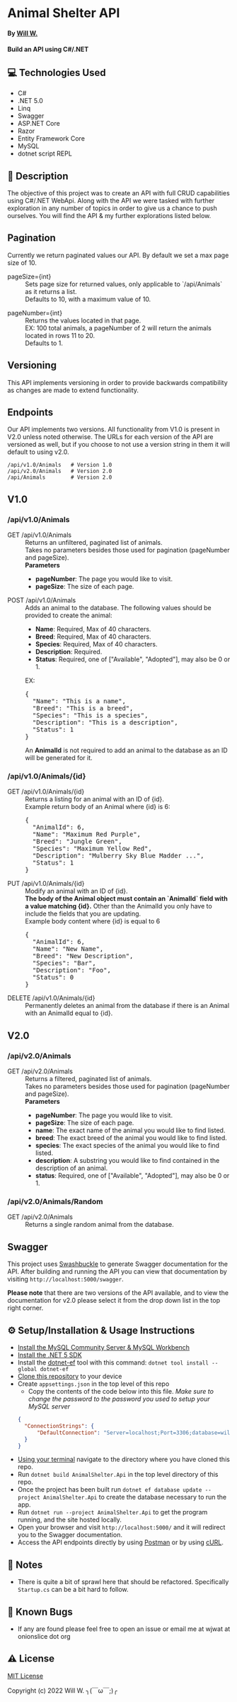 # Animal Shelter API

#### By [Will W.](https://wjwat.com/)

#### Build an API using C#/.NET

## :computer: Technologies Used

* C#
* .NET 5.0
* Linq
* Swagger
* ASP.NET Core
* Razor
* Entity Framework Core
* MySQL
* dotnet script REPL

## :memo: Description

The objective of this project was to create an API with full CRUD capabilities using C#/.NET WebApi. Along with the API we were tasked with further exploration in any number of topics in order to give us a chance to push ourselves. You will find the API & my further explorations listed below.

## Pagination

Currently we return paginated values our API. By default we set a max page size of 10.

<dl>
  <dt>pageSize={int}</dt>
  <dd>Sets page size for returned values, only applicable to
  `/api/Animals` as it returns a list.</dd>
  <dd>Defaults to 10, with a maximum value of 10.</dd>
</dl>
<dl>
  <dt>pageNumber={int}</dt>
  <dd>Returns the values located in that page.</dd>
  <dd>EX: 100 total animals, a pageNumber of 2 will return
  the animals located in rows 11 to 20.</dd>
  <dd>Defaults to 1.</dd>
</dl>

## Versioning

This API implements versioning in order to provide backwards compatibility as changes are made to extend functionality.

## Endpoints

Our API implements two versions. All functionality from V1.0 is present in V2.0 unless noted otherwise. The URLs for each version of the API are versioned as well, but if you choose to not use a version string in them it will default to using v2.0.

```
/api/v1.0/Animals   # Version 1.0
/api/v2.0/Animals   # Version 2.0
/api/Animals        # Version 2.0
```

## V1.0

### /api/v1.0/Animals

<dl>
 <dt>GET /api/v1.0/Animals</dt>
 <dd>Returns an unfiltered, paginated list of animals.</dd>
 <dd>Takes no parameters besides those used for pagination (pageNumber and pageSize).</dd>
 <dd><b>Parameters</b>
  <ul>
   <li><b>pageNumber</b>: The page you would like to visit.</li>
   <li><b>pageSize</b>: The size of each page.</li>
  </ul>
 </dd>

 <dt>POST /api/v1.0/Animals</dt>
 <dd>Adds an animal to the database. The following values should be provided to create the animal:</dd>
 <dd>
  <ul>
    <li><b>Name</b>: Required, Max of 40 characters.</li>
    <li><b>Breed</b>: Required, Max of 40 characters.</li>
    <li><b>Species</b>: Required, Max of 40 characters.</li>
    <li><b>Description</b>: Required.</li>
    <li><b>Status</b>: Required, one of ["Available", "Adopted"], may also be 0 or 1.</li>
  </ul>
 </dd>
 <dd>EX:
<codeblock>
<pre>{
  "Name": "This is a name",
  "Breed": "This is a breed",
  "Species": "This is a species",
  "Description": "This is a description",
  "Status": 1
}</pre></codeblock>
  </dd>
  <dd>An <b>AnimalId</b> is not required to add an animal to the database as an ID will be generated for it.</dd>
</dl>

### /api/v1.0/Animals/{id}

<dl>
  <dt>GET /api/v1.0/Animals/{id}</dt>
  <dd>Returns a listing for an animal with an ID of {id}.</dd>
  <dd>Example return body of an Animal where {id} is 6:
<codeblock><pre>{
  "AnimalId": 6,
  "Name": "Maximum Red Purple",
  "Breed": "Jungle Green",
  "Species": "Maximum Yellow Red",
  "Description": "Mulberry Sky Blue Madder ...",
  "Status": 1
}</pre></codeblock>
  </dd>

  <dt>PUT /api/v1.0/Animals/{id}</dt>
  <dd>Modify an animal with an ID of {id}.</dd>
  <dd><b>The body of the Animal object must contain an `AnimalId` field with a value matching {id}.</b> Other than the AnimalId you only have to include the fields that you are updating.</dd>
  <dd>Example body content where {id} is equal to 6
<codeblock><pre>{
  "AnimalId": 6,
  "Name": "New Name",
  "Breed": "New Description",
  "Species": "Bar",
  "Description": "Foo",
  "Status": 0
}</pre></codeblock>
  </dd>

  <dt>DELETE /api/v1.0/Animals/{id}</dt>
  <dd>Permanently deletes an animal from the database if there is an Animal with an AnimalId equal to {id}.</dd>
</dl>

## V2.0

### /api/v2.0/Animals

<dl>
 <dt>GET /api/v2.0/Animals</dt>
 <dd>Returns a filtered, paginated list of animals.</dd>
 <dd>Takes no parameters besides those used for pagination (pageNumber and pageSize).</dd>
 <dd><b>Parameters</b>
  <ul>
    <li><b>pageNumber</b>: The page you would like to visit.</li>
    <li><b>pageSize</b>: The size of each page.</li>
    <li><b>name</b>: The exact name of the animal you would like to find listed.</li>
    <li><b>breed</b>: The exact breed of the animal you would like to find listed.</li>
    <li><b>species</b>: The exact species of the animal you would like to find listed.</li>
    <li><b>description</b>: A substring you would like to find contained in the description of an animal.</li>
    <li><b>status</b>: Required, one of ["Available", "Adopted"], may also be 0 or 1.</li>
  </ul>
 </dd>
</dl>

### /api/v2.0/Animals/Random

<dl>
 <dt>GET /api/v2.0/Animals</dt>
 <dd>Returns a single random animal from the database.</dd>
</dl>

## Swagger

This project uses [Swashbuckle](https://docs.microsoft.com/en-us/aspnet/core/tutorials/getting-started-with-swashbuckle?view=aspnetcore-6.0&tabs=visual-studio) to generate Swagger documentation for the API. After building and running the API you can view that documentation by visiting `http://localhost:5000/swagger`.

**Please note** that there are two versions of the API available, and to view the documentation for v2.0 please select it from the drop down list in the top right corner.

## :gear: Setup/Installation & Usage Instructions

- [Install the MySQL Community Server & MySQL Workbench](https://dev.mysql.com/downloads/mysql/)
- [Install the .NET 5 SDK](https://www.learnhowtoprogram.com/c-and-net/getting-started-with-c/installing-c-and-net)
- Install the [dotnet-ef](https://docs.microsoft.com/en-us/ef/core/cli/dotnet) tool with this command: `dotnet tool install --global dotnet-ef`
- [Clone this
  repository](https://docs.github.com/en/repositories/creating-and-managing-repositories/cloning-a-repository)
  to your device
- Create `appsettings.json` in the top level of this repo
  - Copy the contents of the code below into this file. *Make sure to change the password to the password you used to setup your MySQL server*
  ```JSON
  {
    "ConnectionStrings": {
        "DefaultConnection": "Server=localhost;Port=3306;database=will_watkins;uid=root;pwd=<PASSWORD>;"
    }
  }
  ```
- [Using your
  terminal](https://www.freecodecamp.org/news/how-you-can-be-more-productive-right-now-using-bash-29a976fb1ab4/)
  navigate to the directory where you have cloned this repo.
- Run `dotnet build AnimalShelter.Api` in the top level directory of this repo.
- Once the project has been built run `dotnet ef database update --project AnimalShelter.Api` to create the database necessary to run the app.
- Run `dotnet run --project AnimalShelter.Api` to get the program running, and the site hosted locally.
- Open your browser and visit `http://localhost:5000/` and it will redirect you to the Swagger documentation.
- Access the API endpoints directly by using [Postman](https://www.geeksforgeeks.org/basics-of-api-testing-using-postman/) or by using [cURL](https://www.codepedia.org/ama/how-to-test-a-rest-api-from-command-line-with-curl/).

## :page_facing_up: Notes

- There is quite a bit of sprawl here that should be refactored. Specifically `Startup.cs` can be a bit hard to follow.

## :lady_beetle: Known Bugs

* If any are found please feel free to open an issue or email me at wjwat at
  onionslice dot org

## :warning: License

[MIT License](https://opensource.org/licenses/MIT)

Copyright (c) 2022 Will W. ╮(￣ω￣;)╭
